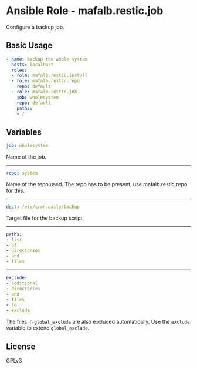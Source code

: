 # Ansible Role - mafalb.restic.job

Configure a backup job.

## Basic Usage

```yaml
- name: Backup the whole system
  hosts: localhost
  roles:
  - role: mafalb.restic.install
  - role: mafalb.restic.repo
    repo: default
  - role: mafalb.restic.job
    job: wholesystem
    repo: default
    paths:
    - /
```

## Variables

```yaml
job: wholesystem
```

Name of the job.

---

```yaml
repo: system
```

Name of the repo used. The repo has to be present, use mafalb.restic.repo for this.

---

```yaml
dest: /etc/cron.daily/backup
```

Target file for the backup script

---

```yaml
paths:
- list
- of
- directories
- and
- files
```

---

```yaml
exclude:
- additional
- directories
- and
- files
- to
- exclude
```

The files in ```global_exclude``` are also excluded automatically. Use the ```exclude``` variable to extend ```global_exclude```.

## License

GPLv3

